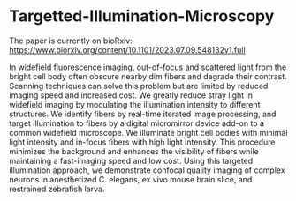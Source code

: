 # Targetted-Illumination-Microscopy

The paper is currently on bioRxiv: https://www.biorxiv.org/content/10.1101/2023.07.09.548132v1.full

In widefield fluorescence imaging, out-of-focus and scattered light from the bright cell body often obscure nearby dim fibers and degrade their contrast. Scanning techniques can solve this problem but are limited by reduced imaging speed and increased cost. We greatly reduce stray light in widefield imaging by modulating the illumination intensity to different structures. We identify fibers by real-time iterated image processing, and target illumination to fibers by a digital micromirror device add-on to a common widefield microscope. We illuminate bright cell bodies with minimal light intensity and in-focus fibers with high light intensity. This procedure minimizes the background and enhances the visibility of fibers while maintaining a fast-imaging speed and low cost. Using this targeted illumination approach, we demonstrate confocal quality imaging of complex neurons in anesthetized C. elegans, ex vivo mouse brain slice, and restrained zebrafish larva.  
